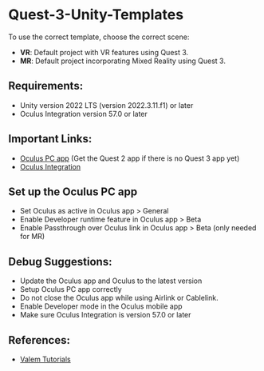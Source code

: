 # Quest-3-Unity-Templates

To use the correct template, choose the correct scene:

- **VR**: Default project with VR features using Quest 3.
- **MR**: Default project incorporating Mixed Reality using Quest 3.

## Requirements:
- Unity version 2022 LTS (version 2022.3.11.f1) or later
- Oculus Integration version 57.0 or later

## Important Links:
- [Oculus PC app](https://www.meta.com/ca/quest/setup/?utm_source=www.google.com&utm_medium=oculusredirect) (Get the Quest 2 app if there is no Quest 3 app yet)
- [Oculus Integration](https://assetstore.unity.com/packages/tools/integration/oculus-integration-82022)

## Set up the Oculus PC app
- Set Oculus as active in Oculus app > General
- Enable Developer runtime feature in Oculus app > Beta
- Enable Passthrough over Oculus link in Oculus app > Beta   (only needed for MR)
  
## Debug Suggestions:
- Update the Oculus app and Oculus to the latest version
- Setup Oculus PC app correctly
- Do not close the Oculus app while using Airlink or Cablelink.
- Enable Developer mode in the Oculus mobile app
- Make sure Oculus Integration is version 57.0 or later

## References:
- [Valem Tutorials](https://www.youtube.com/watch?v=D8_vdJG0UZ8)
